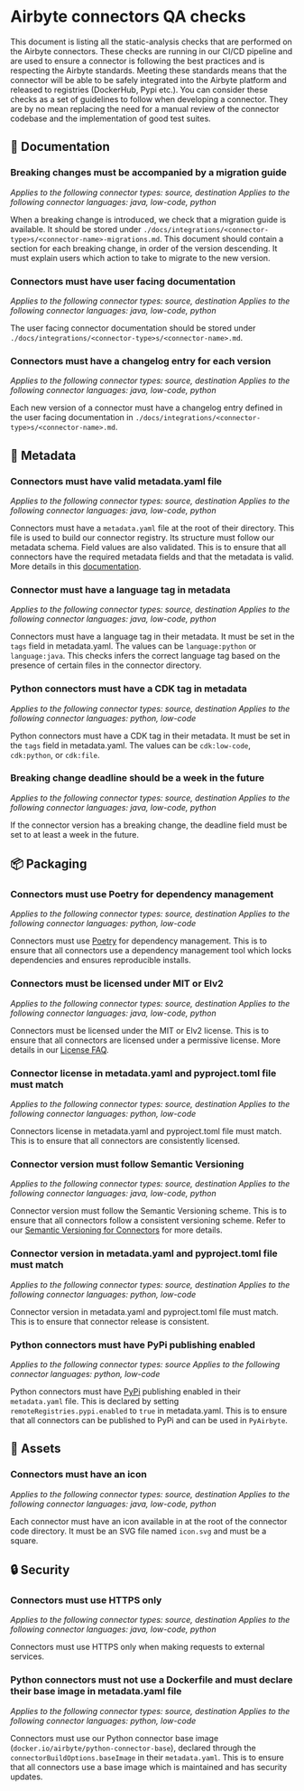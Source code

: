 # Airbyte connectors QA checks

This document is listing all the static-analysis checks that are performed on the Airbyte
connectors. These checks are running in our CI/CD pipeline and are used to ensure a connector is
following the best practices and is respecting the Airbyte standards. Meeting these standards means
that the connector will be able to be safely integrated into the Airbyte platform and released to
registries (DockerHub, Pypi etc.). You can consider these checks as a set of guidelines to follow
when developing a connector. They are by no mean replacing the need for a manual review of the
connector codebase and the implementation of good test suites.

## 📄 Documentation

### Breaking changes must be accompanied by a migration guide

_Applies to the following connector types: source, destination_ _Applies to the following connector
languages: java, low-code, python_

When a breaking change is introduced, we check that a migration guide is available. It should be
stored under `./docs/integrations/<connector-type>s/<connector-name>-migrations.md`. This document
should contain a section for each breaking change, in order of the version descending. It must
explain users which action to take to migrate to the new version.

### Connectors must have user facing documentation

_Applies to the following connector types: source, destination_ _Applies to the following connector
languages: java, low-code, python_

The user facing connector documentation should be stored under
`./docs/integrations/<connector-type>s/<connector-name>.md`.

### Connectors must have a changelog entry for each version

_Applies to the following connector types: source, destination_ _Applies to the following connector
languages: java, low-code, python_

Each new version of a connector must have a changelog entry defined in the user facing documentation
in `./docs/integrations/<connector-type>s/<connector-name>.md`.

## 📝 Metadata

### Connectors must have valid metadata.yaml file

_Applies to the following connector types: source, destination_ _Applies to the following connector
languages: java, low-code, python_

Connectors must have a `metadata.yaml` file at the root of their directory. This file is used to
build our connector registry. Its structure must follow our metadata schema. Field values are also
validated. This is to ensure that all connectors have the required metadata fields and that the
metadata is valid. More details in this
[documentation](https://docs.airbyte.com/connector-development/connector-metadata-file).

### Connector must have a language tag in metadata

_Applies to the following connector types: source, destination_ _Applies to the following connector
languages: java, low-code, python_

Connectors must have a language tag in their metadata. It must be set in the `tags` field in
metadata.yaml. The values can be `language:python` or `language:java`. This checks infers the
correct language tag based on the presence of certain files in the connector directory.

### Python connectors must have a CDK tag in metadata

_Applies to the following connector types: source, destination_ _Applies to the following connector
languages: python, low-code_

Python connectors must have a CDK tag in their metadata. It must be set in the `tags` field in
metadata.yaml. The values can be `cdk:low-code`, `cdk:python`, or `cdk:file`.

### Breaking change deadline should be a week in the future

_Applies to the following connector types: source, destination_ _Applies to the following connector
languages: java, low-code, python_

If the connector version has a breaking change, the deadline field must be set to at least a week in
the future.

## 📦 Packaging

### Connectors must use Poetry for dependency management

_Applies to the following connector types: source, destination_ _Applies to the following connector
languages: python, low-code_

Connectors must use [Poetry](https://python-poetry.org/) for dependency management. This is to
ensure that all connectors use a dependency management tool which locks dependencies and ensures
reproducible installs.

### Connectors must be licensed under MIT or Elv2

_Applies to the following connector types: source, destination_ _Applies to the following connector
languages: java, low-code, python_

Connectors must be licensed under the MIT or Elv2 license. This is to ensure that all connectors are
licensed under a permissive license. More details in our
[License FAQ](https://docs.airbyte.com/developer-guides/licenses/license-faq).

### Connector license in metadata.yaml and pyproject.toml file must match

_Applies to the following connector types: source, destination_ _Applies to the following connector
languages: python, low-code_

Connectors license in metadata.yaml and pyproject.toml file must match. This is to ensure that all
connectors are consistently licensed.

### Connector version must follow Semantic Versioning

_Applies to the following connector types: source, destination_ _Applies to the following connector
languages: java, low-code, python_

Connector version must follow the Semantic Versioning scheme. This is to ensure that all connectors
follow a consistent versioning scheme. Refer to our
[Semantic Versioning for Connectors](https://docs.airbyte.com/contributing-to-airbyte/#semantic-versioning-for-connectors)
for more details.

### Connector version in metadata.yaml and pyproject.toml file must match

_Applies to the following connector types: source, destination_ _Applies to the following connector
languages: python, low-code_

Connector version in metadata.yaml and pyproject.toml file must match. This is to ensure that
connector release is consistent.

### Python connectors must have PyPi publishing enabled

_Applies to the following connector types: source_ _Applies to the following connector languages:
python, low-code_

Python connectors must have [PyPi](https://pypi.org/) publishing enabled in their `metadata.yaml`
file. This is declared by setting `remoteRegistries.pypi.enabled` to `true` in metadata.yaml. This
is to ensure that all connectors can be published to PyPi and can be used in `PyAirbyte`.

## 💼 Assets

### Connectors must have an icon

_Applies to the following connector types: source, destination_ _Applies to the following connector
languages: java, low-code, python_

Each connector must have an icon available in at the root of the connector code directory. It must
be an SVG file named `icon.svg` and must be a square.

## 🔒 Security

### Connectors must use HTTPS only

_Applies to the following connector types: source, destination_ _Applies to the following connector
languages: java, low-code, python_

Connectors must use HTTPS only when making requests to external services.

### Python connectors must not use a Dockerfile and must declare their base image in metadata.yaml file

_Applies to the following connector types: source, destination_ _Applies to the following connector
languages: python, low-code_

Connectors must use our Python connector base image (`docker.io/airbyte/python-connector-base`),
declared through the `connectorBuildOptions.baseImage` in their `metadata.yaml`. This is to ensure
that all connectors use a base image which is maintained and has security updates.
